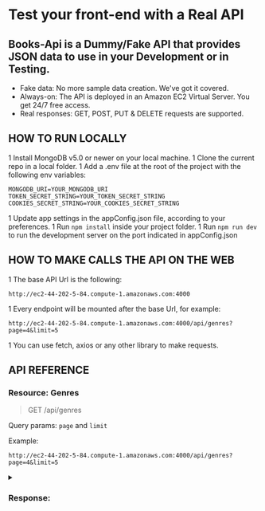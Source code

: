 # Test your front-end with a Real API
## Books-Api is a Dummy/Fake API that provides JSON data to use in your Development or in Testing.

* Fake data: No more sample data creation. We've got it covered.
* Always-on: The API is deployed in an Amazon EC2 Virtual Server. You get 24/7 free access.
* Real responses: GET, POST, PUT & DELETE requests are supported.

## HOW TO RUN LOCALLY

1 Install MongoDB v5.0 or newer on your local machine.
1 Clone the current repo in a local folder.
1 Add a .env file at the root of the project with the following env variables:
```
MONGODB_URI=YOUR_MONGODB_URI
TOKEN_SECRET_STRING=YOUR_TOKEN_SECRET_STRING
COOKIES_SECRET_STRING=YOUR_COOKIES_SECRET_STRING
```
1 Update app settings in the appConfig.json file, according to your preferences.
1 Run `npm install` inside your project folder.
1 Run `npm run dev` to run the development server on the port indicated in appConfig.json

## HOW TO MAKE CALLS THE API ON THE WEB

1 The base API Url is the following:
```
http://ec2-44-202-5-84.compute-1.amazonaws.com:4000
```
1 Every endpoint will be mounted after the base Url, for example:
```
http://ec2-44-202-5-84.compute-1.amazonaws.com:4000/api/genres?page=4&limit=5
```
1 You can use fetch, axios or any other library to make requests.

## API REFERENCE

### Resource: Genres

> GET /api/genres

Query params: `page` and `limit`

Example:
```
http://ec2-44-202-5-84.compute-1.amazonaws.com:4000/api/genres?page=4&limit=5
```
<details>
  <summary><h3>Response:</h3></summary>

	```
{
    "error": null,
    "ok": true,
    "status": 200,
    "message": "Success",
    "data": {
        "genres": {
            "docs": [
                {
                    "_id": "651876f3c4893be07f069ea7",
                    "name": "Travel",
                    "createdAt": "2023-09-30T19:28:51.596Z",
                    "updatedAt": "2023-09-30T19:28:51.596Z",
                    "__v": 0,
                    "id": "651876f3c4893be07f069ea7"
                },
                {
                    "_id": "651876f8c4893be07f069eab",
                    "name": "Humor",
                    "createdAt": "2023-09-30T19:28:56.366Z",
                    "updatedAt": "2023-09-30T19:28:56.366Z",
                    "__v": 0,
                    "id": "651876f8c4893be07f069eab"
                },
                {
                    "_id": "651878d86e745ce093109bbf",
                    "name": "Personal Development",
                    "createdAt": "2023-09-30T19:36:56.931Z",
                    "updatedAt": "2023-09-30T19:36:56.931Z",
                    "__v": 0,
                    "id": "651878d86e745ce093109bbf"
                }
            ],
            "totalDocs": 18,
            "limit": 5,
            "totalPages": 4,
            "page": 4,
            "pagingCounter": 16,
            "hasPrevPage": true,
            "hasNextPage": false,
            "prevPage": 3,
            "nextPage": null
        }
    }
}
```
</details>

